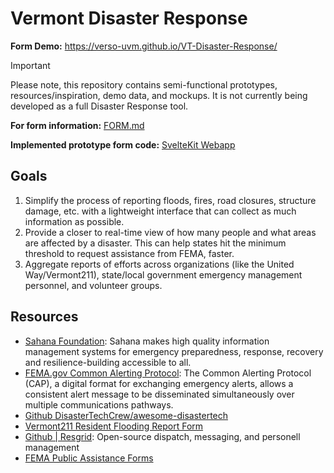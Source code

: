 # Vermont Disaster Response

**Form Demo:** https://verso-uvm.github.io/VT-Disaster-Response/

> [!IMPORTANT]
> Please note, this repository contains semi-functional prototypes, resources/inspiration, demo data, and mockups. It is not currently being developed as a full Disaster Response tool.

**For form information:** [FORM.md](/FORM.md)

**Implemented prototype form code:** [SvelteKit Webapp](/webapp/)

## Goals

1. Simplify the process of reporting floods, fires, road closures, structure damage, etc. with a lightweight interface that can collect as much information as possible.
2. Provide a closer to real-time view of how many people and what areas are affected by a disaster. This can help states hit the minimum threshold to request assistance from FEMA, faster.
3. Aggregate reports of efforts across organizations (like the United Way/Vermont211), state/local government emergency management personnel, and volunteer groups.

## Resources

- [Sahana Foundation](https://sahanafoundation.org/): Sahana makes high quality information management systems for emergency preparedness, response, recovery and resilience-building accessible to all.
- [FEMA.gov Common Alerting Protocol](https://www.fema.gov/emergency-managers/practitioners/integrated-public-alert-warning-system/technology-developers/common-alerting-protocol): The Common Alerting Protocol (CAP), a digital format for exchanging emergency alerts, allows a consistent alert message to be disseminated simultaneously over multiple communications pathways.
- [Github DisasterTechCrew/awesome-disastertech](https://github.com/DisasterTechCrew/awesome-disastertech)
- [Vermont211 Resident Flooding Report Form](https://vermont211.org/resident-form)
- [Github | Resgrid](https://github.com/Resgrid): Open-source dispatch, messaging, and personell management
- [FEMA Public Assistance Forms](https://www.vlct.org/fema-public-assistance-program-pa)

